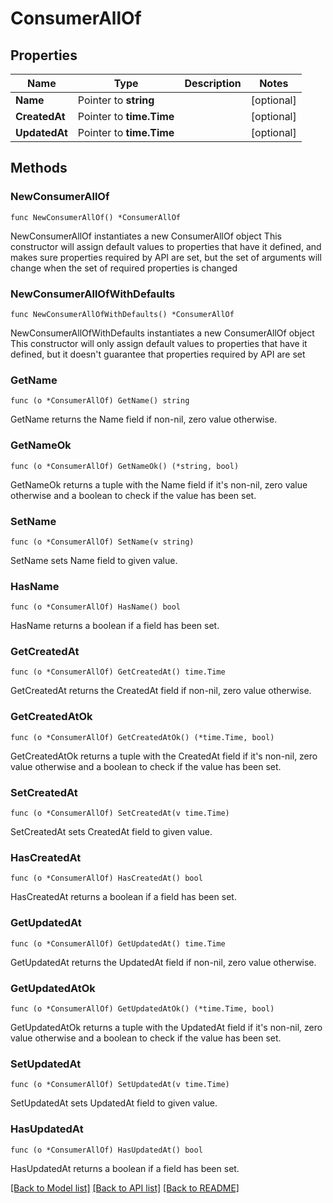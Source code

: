 # ConsumerAllOf

## Properties

Name | Type | Description | Notes
------------ | ------------- | ------------- | -------------
**Name** | Pointer to **string** |  | [optional] 
**CreatedAt** | Pointer to **time.Time** |  | [optional] 
**UpdatedAt** | Pointer to **time.Time** |  | [optional] 

## Methods

### NewConsumerAllOf

`func NewConsumerAllOf() *ConsumerAllOf`

NewConsumerAllOf instantiates a new ConsumerAllOf object
This constructor will assign default values to properties that have it defined,
and makes sure properties required by API are set, but the set of arguments
will change when the set of required properties is changed

### NewConsumerAllOfWithDefaults

`func NewConsumerAllOfWithDefaults() *ConsumerAllOf`

NewConsumerAllOfWithDefaults instantiates a new ConsumerAllOf object
This constructor will only assign default values to properties that have it defined,
but it doesn't guarantee that properties required by API are set

### GetName

`func (o *ConsumerAllOf) GetName() string`

GetName returns the Name field if non-nil, zero value otherwise.

### GetNameOk

`func (o *ConsumerAllOf) GetNameOk() (*string, bool)`

GetNameOk returns a tuple with the Name field if it's non-nil, zero value otherwise
and a boolean to check if the value has been set.

### SetName

`func (o *ConsumerAllOf) SetName(v string)`

SetName sets Name field to given value.

### HasName

`func (o *ConsumerAllOf) HasName() bool`

HasName returns a boolean if a field has been set.

### GetCreatedAt

`func (o *ConsumerAllOf) GetCreatedAt() time.Time`

GetCreatedAt returns the CreatedAt field if non-nil, zero value otherwise.

### GetCreatedAtOk

`func (o *ConsumerAllOf) GetCreatedAtOk() (*time.Time, bool)`

GetCreatedAtOk returns a tuple with the CreatedAt field if it's non-nil, zero value otherwise
and a boolean to check if the value has been set.

### SetCreatedAt

`func (o *ConsumerAllOf) SetCreatedAt(v time.Time)`

SetCreatedAt sets CreatedAt field to given value.

### HasCreatedAt

`func (o *ConsumerAllOf) HasCreatedAt() bool`

HasCreatedAt returns a boolean if a field has been set.

### GetUpdatedAt

`func (o *ConsumerAllOf) GetUpdatedAt() time.Time`

GetUpdatedAt returns the UpdatedAt field if non-nil, zero value otherwise.

### GetUpdatedAtOk

`func (o *ConsumerAllOf) GetUpdatedAtOk() (*time.Time, bool)`

GetUpdatedAtOk returns a tuple with the UpdatedAt field if it's non-nil, zero value otherwise
and a boolean to check if the value has been set.

### SetUpdatedAt

`func (o *ConsumerAllOf) SetUpdatedAt(v time.Time)`

SetUpdatedAt sets UpdatedAt field to given value.

### HasUpdatedAt

`func (o *ConsumerAllOf) HasUpdatedAt() bool`

HasUpdatedAt returns a boolean if a field has been set.


[[Back to Model list]](../README.md#documentation-for-models) [[Back to API list]](../README.md#documentation-for-api-endpoints) [[Back to README]](../README.md)


